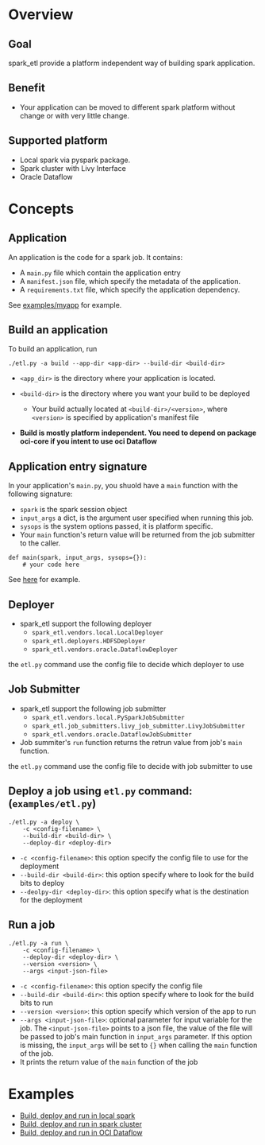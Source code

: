 # Overview

## Goal
spark_etl provide a platform independent way of building spark application.

## Benefit
* Your application can be moved to different spark platform without change or with very little change.

## Supported platform
* Local spark via pyspark package.
* Spark cluster with Livy Interface
* Oracle Dataflow

# Concepts

## Application
An application is the code for a spark job. It contains:
* A `main.py` file which contain the application entry
* A `manifest.json` file, which specify the metadata of the application.
* A `requirements.txt` file, which specify the application dependency.

See [examples/myapp](examples/myapp) for example.

## Build an application
To build an application, run
```
./etl.py -a build --app-dir <app-dir> --build-dir <build-dir>
```
* `<app_dir>` is the directory where your application is located.
* `<build-dir>` is the directory where you want your build to be deployed
    * Your build actually located at `<build-dir>/<version>`, where `<version>` is specified by application's manifest file

* **Build is mostly platform independent. You need to depend on package oci-core if you intent to use oci Dataflow**

## Application entry signature
In your application's `main.py`, you shuold have a `main` function with the following signature:
* `spark` is the spark session object
* `input_args` a dict, is the argument user specified when running this job.
* `sysops` is the system options passed, it is platform specific.
* Your `main` function's return value will be returned from the job submitter to the caller.
```
def main(spark, input_args, sysops={}):
    # your code here
```
See [here](examples/myapp/main.py) for example.

## Deployer
* spark_etl support the following deployer
    * `spark_etl.vendors.local.LocalDeployer`
    * `spark_etl.deployers.HDFSDeployer`
    * `spark_etl.vendors.oracle.DataflowDeployer`

the `etl.py` command use the config file to decide which deployer to use

## Job Submitter
* spark_etl support the following job submitter
    * `spark_etl.vendors.local.PySparkJobSubmitter`
    * `spark_etl.job_submitters.livy_job_submitter.LivyJobSubmitter`
    * `spark_etl.vendors.oracle.DataflowJobSubmitter`
* Job summiter's `run` function returns the retrun value from job's `main` function.

the `etl.py` command use the config file to decide with job submitter to use


## Deploy a job using `etl.py` command: (`examples/etl.py`)
```
./etl.py -a deploy \
    -c <config-filename> \
    --build-dir <build-dir> \
    --deploy-dir <deploy-dir>
```

* `-c <config-filename>`: this option specify the config file to use for the deployment
* `--build-dir <build-dir>`: this option specify where to look for the build bits to deploy
* `--deolpy-dir <deploy-dir>`: this option specify what is the destination for the deployment

## Run a job
```
./etl.py -a run \
    -c <config-filename> \
    --deploy-dir <deploy-dir> \
    --version <version> \
    --args <input-json-file>
```
* `-c <config-filename>`: this option specify the config file
* `--build-dir <build-dir>`: this option specify where to look for the build bits to run
* `--version <version>`: this option specify which version of the app to run
* `--args <input-json-file>`: optional parameter for input variable for the job. The `<input-json-file>` points to a json file, the value of the file will be passed to job's main function in `input_args` parameter. If this option is missing, the `input_args` will be set to `{}` when calling the `main` function of the job.
* It prints the return value of the `main` function of the job

# Examples
* [Build, deploy and run in local spark](examples/test-local-spark.md)
* [Build, deploy and run in spark cluster](examples/test-native-spark.md)
* [Build, deploy and run in OCI Dataflow](examples/test-oci-dataflow.md)
